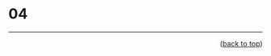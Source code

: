 <a name="topage"></a>

# 04



----

<p align="right">(<a href="#topage">back to top</a>)</p>
<br/>
<br/>
